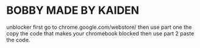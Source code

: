 # BOBBY MADE BY KAIDEN
unblocker first go to chrome.google.com/webstore/ then use part one the copy the code that makes your chromebook blocked then use part 2 paste the code.
